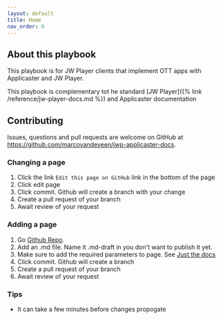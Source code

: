 ```yaml
---
layout: default
title: Home
nav_order: 0
---
```

## About this playbook
This playbook is for JW Player clients that implement OTT apps with Applicaster and JW Player.

This playbook is complementary tot he standard [JW Player]({% link /reference/jw-player-docs.md %}) and Applicaster documentation

## Contributing
Issues, questions and pull requests are welcome on GitHub at https://github.com/marcovandeveen/jwp-applicaster-docs.

### Changing a page
1. Click the link `Edit this page on GitHub` link in the bottom of the page
1. Click edit page 
1. Click commit. Github will create a branch with your change
1. Create a pull request of your branch
1. Await review of your request

### Adding a page
1. Go [Github Repo](https://github.com/marcovandeveen/jwp-applicaster-docs).
1. Add an .md file. Name it .md-draft in you don't want to publish it yet. 
1. Make sure to add the required parameters to page. See [Just the docs](https://just-the-docs.github.io/just-the-docs/docs/navigation-structure/)
1. Click commit. Github will create a branch 
1. Create a pull request of your branch
1. Await review of your request

### Tips
- It can take a few minutes before changes propogate
